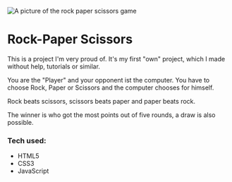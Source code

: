 ![A picture of the rock paper scissors game](https://i.imgur.com/8pMlpOK.png)

# Rock-Paper Scissors

This is a project I'm very proud of. It's my first "own" project, which I made without help, tutorials or similar.

You are the "Player" and your opponent ist the computer. You have to choose Rock, Paper or Scissors and the computer chooses for himself.

Rock beats scissors, scissors beats paper and paper beats rock.

The winner is who got the most points out of five rounds, a draw is also possible.

### Tech used:

* HTML5
* CSS3
* JavaScript
